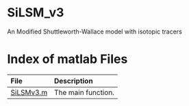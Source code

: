 # SiLSM_v3
An Modified Shuttleworth-Wallace model with isotopic tracers
# Index of matlab Files

| **File** | **Description** | 
|:----------|:---------------------------|
|[SiLSMv3.m](https://github.com/zhongwangwei/SiLSM_v3/blob/master/SiLSMv3.m)|The main function.|

